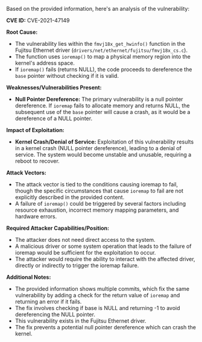 Based on the provided information, here's an analysis of the vulnerability:

**CVE ID:** CVE-2021-47149

**Root Cause:**
- The vulnerability lies within the `fmvj18x_get_hwinfo()` function in the Fujitsu Ethernet driver (`drivers/net/ethernet/fujitsu/fmvj18x_cs.c`).
- The function uses `ioremap()` to map a physical memory region into the kernel's address space.
- If `ioremap()` fails (returns NULL), the code proceeds to dereference the `base` pointer without checking if it is valid.

**Weaknesses/Vulnerabilities Present:**
- **Null Pointer Dereference:** The primary vulnerability is a null pointer dereference. If `ioremap` fails to allocate memory and returns NULL, the subsequent use of the `base` pointer will cause a crash, as it would be a dereference of a NULL pointer.

**Impact of Exploitation:**
- **Kernel Crash/Denial of Service:** Exploitation of this vulnerability results in a kernel crash (NULL pointer dereference), leading to a denial of service. The system would become unstable and unusable, requiring a reboot to recover.

**Attack Vectors:**
- The attack vector is tied to the conditions causing ioremap to fail, though the specific circumstances that cause `ioremap` to fail are not explicitly described in the provided content.
- A failure of `ioremap()` could be triggered by several factors including resource exhaustion, incorrect memory mapping parameters, and hardware errors. 

**Required Attacker Capabilities/Position:**
- The attacker does not need direct access to the system.
- A malicious driver or some system operation that leads to the failure of ioremap would be sufficient for the exploitation to occur.
- The attacker would require the ability to interact with the affected driver, directly or indirectly to trigger the ioremap failure.

**Additional Notes:**
- The provided information shows multiple commits, which fix the same vulnerability by adding a check for the return value of `ioremap` and returning an error if it fails.
- The fix involves checking if base is NULL and returning -1 to avoid dereferencing the NULL pointer.
- This vulnerability exists in the Fujitsu Ethernet driver.
- The fix prevents a potential null pointer dereference which can crash the kernel.
